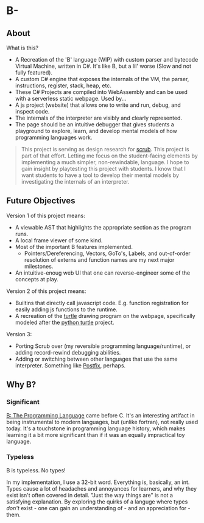 # B-

## About
What is this?
- A Recreation of the 'B' language (WIP) with custom parser and bytecode Virtual Machine, written in C#. It's like B, but a lil' worse (Slow and not fully featured).
- A custom C# engine that exposes the internals of the VM, the parser, instructions, register, stack, heap, etc.
- These C# Projects are compiled into WebAssembly and can be used with a serverless static webpage. Used by...
- A js project (website) that allows one to write and run, debug, and inspect code.
- The internals of the interpreter are visibly and clearly represented.
- The page should be an intuitive debugger that gives students a playground to explore, learn, and develop mental models of how programming languages work.

> This project is serving as design research for [scrub](https://github.com/hunterdyar/scrub-lang). This project is part of that effort. Letting me focus on the student-facing elements by implementing a much simpler, non-rewindable, language.
> I hope to gain insight by playtesting this project with students. I know that I want students to have a tool to develop their mental models by investigating the internals of an interpreter. 

## Future Objectives
Version 1 of this project means:
- A viewable AST that highlights the appropriate section as the program runs.
- A local frame viewer of some kind.
- Most of the important B features implemented.
  - Pointers/Dereferencing, Vectors, GoTo's, Labels, and out-of-order resolution of externs and function names are my next major milestones.
- An intuitive-enoug web UI that one can reverse-engineer some of the concepts at play.

Version 2 of this project means:
- Builtins that directly call javascript code. E.g. function registration for easily adding js functions to the runtime.
- A recreation of the [turtle](https://en.wikipedia.org/wiki/Turtle_(robot)) drawing program on the webpage, specifically modeled after the [python turtle](https://docs.python.org/3/library/turtle.html) project.

Version 3:
- Porting Scrub over (my reversible programming language/runtime), or adding record-rewind debugging abilities.
- Adding or switching between other languages that use the same interpreter. Something like [Postfix](https://cs.wellesley.edu/~cs251/s05/postfix.pdf), perhaps.

## Why B?

### Significant
[B: The Programming Language](https://en.wikipedia.org/wiki/B_(programming_language)) came before C. It's an interesting artifact in being instrumental to modern languages, but (unlike fortran), not really used today. It's a touchstone in programming language history, which makes learning it a bit more significant than if it was an equally impractical toy language.

### Typeless
B is typeless. No types!

In my implementation, I use a 32-bit word. Everything is, basically, an int.
Types cause a lot of headaches and annoyances for learners, and why they exist isn't often covered in detail. "Just the way things are" is not a satisfying explanation. By exploring the quirks of a languge where types *don't* exist - one can gain an understanding of - and an appreciation for - them.

